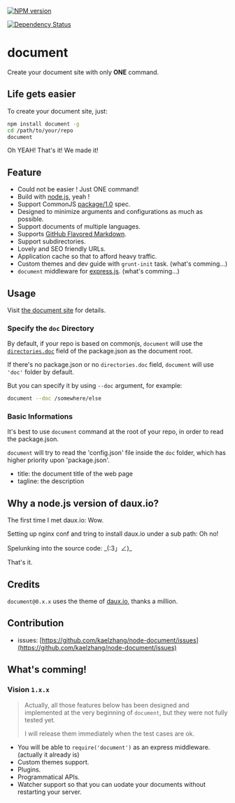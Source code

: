 [![NPM version](https://badge.fury.io/js/document.png)](http://badge.fury.io/js/document)
<!-- [![Build Status](https://travis-ci.org/kaelzhang/node-document.png?branch=master)](https://travis-ci.org/kaelzhang/node-document) -->
[![Dependency Status](https://gemnasium.com/kaelzhang/node-document.png)](https://gemnasium.com/kaelzhang/node-document)

# document

Create your document site with only **ONE** command.

## Life gets easier

To create your document site, just:

```sh
npm install document -g
cd /path/to/your/repo
document
```

Oh YEAH! That's it! We made it!

## Feature

- Could not be easier ! Just ONE command!
- Build with [node.js](http://nodejs.org), yeah !
- Support CommonJS [package/1.0](http://wiki.commonjs.org/wiki/Packages/1.0) spec.
- Designed to minimize arguments and configurations as much as possible.
- Support documents of multiple languages.
- Supports [GitHub Flavored Markdown](https://help.github.com/articles/github-flavored-markdown).
- Support subdirectories.
- Lovely and SEO friendly URLs.
- Application cache so that to afford heavy traffic.
- Custom themes and dev guide with `grunt-init` task. (what's comming...) 
- `document` middleware for [express.js](http://expressjs.com). (what's comming...)


## Usage

Visit [the document site](http://kael.me/document) for details.

### Specify the `doc` Directory

By default, if your repo is based on commonjs, `document` will use the [`directories.doc`](http://wiki.commonjs.org/wiki/Packages/1.0#Package_Directory_Layout) field of the package.json as the document root.

If there's no package.json or no `directories.doc` field, `document` will use `'doc'` folder by default.

But you can specify it by using `--doc` argument, for example:

```sh
document --doc /somewhere/else
```

### Basic Informations

It's best to use `document` command at the root of your repo, in order to read the package.json.

`document` will try to read the 'config.json' file inside the `doc` folder, which has higher priority upon 'package.json'.

- title: the document title of the web page
- tagline: the description

## Why a node.js version of daux.io?

The first time I met daux.io: Wow.

Setting up nginx conf and tring to install daux.io under a sub path: Oh no!

Spelunking into the source code: \_(:3」∠)\_

That's it.


## Credits

`document@0.x.x` uses the theme of [daux.io](daux.io), thanks a million.

## Contribution

- issues: [https://github.com/kaelzhang/node-document/issues](https://github.com/kaelzhang/node-document/issues)


## What's comming!

### Vision `1.x.x`

> Actually, all those features below has been designed and implemented at the very beginning of `document`, but they were not fully tested yet.
>
> I will release them immediately when the test cases are ok.

- You will be able to `require('document')` as an express middleware. (actually it already is)
- Custom themes support.
- Plugins.
- Programmatical APIs.
- Watcher support so that you can uodate your documents without restarting your server.







